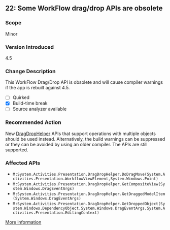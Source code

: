 ## 22: Some WorkFlow drag/drop APIs are obsolete

### Scope
Minor

### Version Introduced
4.5

### Change Description
This WorkFlow Drag/Drop API is obsolete and will cause compiler warnings if the app is rebuilt against 4.5.

- [ ] Quirked
- [x] Build-time break
- [ ] Source analyzer available

### Recommended Action
New [DragDropHelper](https://msdn.microsoft.com/en-us/library/system.activities.presentation.dragdrophelper(v=vs.110).aspx) APIs that support operations with multiple objects should be used instead. Alternatively, the build warnings can be suppressed or they can be avoided by using an older compiler. The APIs are still supported.

### Affected APIs
* `M:System.Activities.Presentation.DragDropHelper.DoDragMove(System.Activities.Presentation.WorkflowViewElement,System.Windows.Point)`
* `M:System.Activities.Presentation.DragDropHelper.GetCompositeView(System.Windows.DragEventArgs)`
* `M:System.Activities.Presentation.DragDropHelper.GetDraggedModelItem(System.Windows.DragEventArgs)`
* `M:System.Activities.Presentation.DragDropHelper.GetDroppedObject(System.Windows.DependencyObject,System.Windows.DragEventArgs,System.Activities.Presentation.EditingContext)`

[More information](https://msdn.microsoft.com/en-us/library/hh367887#wwf)

